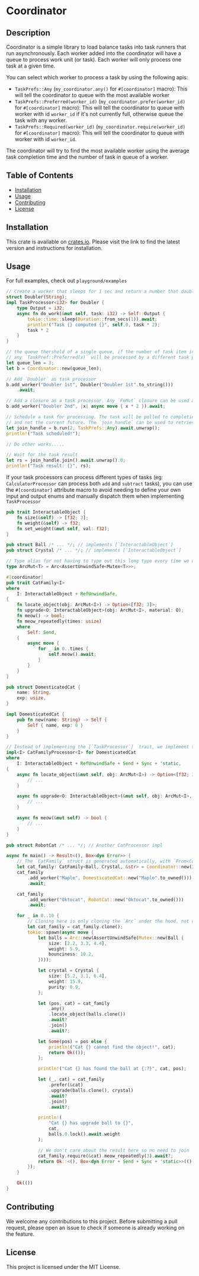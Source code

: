 # Coordinator

## Description

Coordinator is a simple library to load balance tasks into task runners that run asynchronously. Each worker added into the coordinator will have a queue to process work unit (or task). Each worker will only process one task at a given time.

You can select which worker to process a task by using the following apis:

-   `TaskPrefs::Any` (`my_coordinator.any()` for `#[coordinator]` macro): This will tell the coordinator to queue with the most available worker
-   `TaskPrefs::Preferred(worker_id)` (`my_coordinator.prefer(worker_id)` for `#[coordinator]` macro): This will tell the coordinator to queue with worker with id `worker_id` if it's not currently full, otherwise queue the task with any worker.
-   `TaskPrefs::Required(worker_id)` (`my_coordinator.require(worker_id)` for `#[coordinator]` macro): This will tell the coordinator to queue with worker with id `worker_id`.

The coordinator will try to find the most available worker using the average task completion time and the number of task in queue of a worker.

## Table of Contents

-   [Installation](#installation)
-   [Usage](#usage)
-   [Contributing](#contributing)
-   [License](#license)

## Installation

This crate is available on [crates.io](https://crates.io/crates/coordinator). Please visit the link to find the latest version and instructions for installation.

## Usage

For full examples, check out `playground/examples`

```rs
// Create a worker that sleeps for 1 sec and return a number that double the input
struct Doubler(String);
impl TaskProcessor<i32> for Doubler {
    type Output = i32;
    async fn do_work(&mut self, task: i32) -> Self::Output {
        tokio::time::sleep(Duration::from_secs(1)).await;
        println!("Task {} computed {}", self.0, task * 2);
        task * 2
    }
}

// the queue thershold of a single queue, if the number of task item in queue exceeded the thershold
// any `TaskPref::Preferred(x)` will be processed by a different task processor.
let queue_len = 3;
let b = Coordinator::new(queue_len);

// Add `Doubler` as task processor
b.add_worker("Doubler 1st", Doubler("Doubler 1st".to_string()))
    .await;

// Add a closure as a task processor. Any `FnMut` closure can be used as task processor!
b.add_worker("Doubler 2nd", |x| async move { x * 2 }).await;

// Schedule a task for processing. The task will be polled to completion in the worker future
// and not the current future. The `join_handle` can be used to retrieve the returned value
let join_handle = b.run(2, TaskPrefs::Any).await.unwrap();
println!("Task scheduled!");

// Do other works.....

// Wait for the task result
let rs = join_handle.join().await.unwrap().0;
println!("Task result: {}", rs);
```

If your task processors can process different types of tasks (eg: `CalculatorProcessor` can process both `add` and `subtract` tasks), you can use the `#[coordinator]` attribute macro to avoid needing to define your own input and output enums and manually dispatch them when implementing `TaskProcessor`

```rs
pub trait InteractableObject {
    fn size(&self) -> [f32; 3];
    fn weight(&self) -> f32;
    fn set_weight(&mut self, val: f32);
}

pub struct Ball /* ... */; // implements [`InteractableObject`]
pub struct Crystal /* ... */; // implements [`InteractableObject`]

// Type alias for not having to type out this long type every time we use it
type ArcMut<T> = Arc<AssertUnwindSafe<Mutex<T>>>;

#[coordinator]
pub trait CatFamily<I>
where
    I: InteractableObject + RefUnwindSafe,
{
    fn locate_object(obj: ArcMut<I>) -> Option<[f32; 3]>;
    fn upgrade<O: InteractableObject>(obj: ArcMut<I>, material: O);
    fn meow() -> bool;
    fn meow_repeatedly(times: usize)
    where
        Self: Send,
    {
        async move {
            for _ in 0..times {
                self.meow().await;
            }
        }
    }
}

pub struct DomesticatedCat {
    name: String,
    exp: usize,
}

impl DomesticatedCat {
    pub fn new(name: String) -> Self {
        Self { name, exp: 0 }
    }
}

// Instead of implementing the [`TaskProcessor`]  trait, we implement the trait generated by `#[coordinator]` instead, this way we don't have to enum dispatch ourself. The trait name will always be `[Name]Processor`
impl<I> CatFamilyProcessor<I> for DomesticatedCat
where
    I: InteractableObject + RefUnwindSafe + Send + Sync + 'static,
{
    async fn locate_object(&mut self, obj: ArcMut<I>) -> Option<[f32; 3]> {
        // ...
    }

    async fn upgrade<O: InteractableObject>(&mut self, obj: ArcMut<I>, material: O) {
        // ...
    }

    async fn meow(&mut self) -> bool {
        // ...
    }
}

pub struct RobotCat /* ... */; // Another CatProcessor impl

async fn main() -> Result<(), Box<dyn Error>> {
    // The `CatFamily` struct is generated automatically, with `From<Coordinator>` impl so you can convert any `Coordinator` into it using `into()`
    let cat_family: CatFamily<Ball, Crystal, &str> = Coordinator::new(3).into();
    cat_family
        .add_worker("Maple", DomesticatedCat::new("Maple".to_owned()))
        .await;

    cat_family
        .add_worker("Oktocat", RobotCat::new("Oktocat".to_owned()))
        .await;

    for _ in 0..10 {
        // Cloning here is only cloning the `Arc` under the hood, not creating a new `Coordinator`
        let cat_family = cat_family.clone();
        tokio::spawn(async move {
            let balls = Arc::new(AssertUnwindSafe(Mutex::new(Ball {
                size: [2.2, 3.3, 4.4],
                weight: 5.9,
                bounciness: 10.2,
            })));

            let crystal = Crystal {
                size: [5.2, 3.1, 6.4],
                weight: 15.9,
                purity: 0.9,
            };

            let (pos, cat) = cat_family
                .any()
                .locate_object(balls.clone())
                .await?
                .join()
                .await?;

            let Some(pos) = pos else {
                println!("Cat {} cannot find the object!", cat);
                return Ok(());
            };

            println!("Cat {} has found the ball at {:?}", cat, pos);

            let (_, cat) = cat_family
                .prefer(&cat)
                .upgrade(balls.clone(), crystal)
                .await?
                .join()
                .await?;

            println!(
                "Cat {} has upgrade ball to {}",
                cat,
                balls.0.lock().await.weight
            );

            // We don't care about the result here so no need to join
            cat_family.require(&cat).meow_repeatedly(3).await?;
            return Ok::<(), Box<dyn Error + Send + Sync + 'static>>(());
        });
    }

    Ok(())
}

```

## Contributing

We welcome any contributions to this project. Before submitting a pull request, please open an issue to check if someone is already working on the feature.

## License

This project is licensed under the MIT License.
